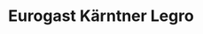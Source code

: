 ---
title: "Eurogast Kärntner Legro"
url: /velden-am-woerther-see/eurogast-kaerntner-legro/
shop: Lebensmittel
---